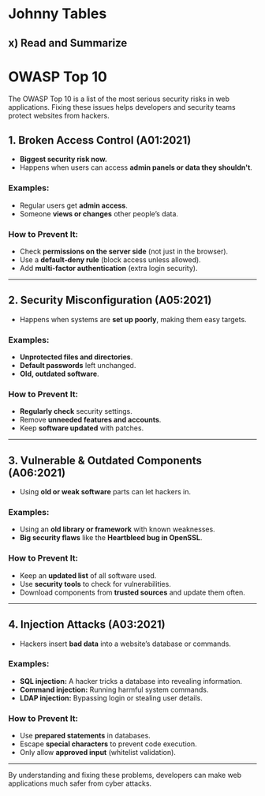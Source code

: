 # Johnny Tables
## x) Read and Summarize 
# OWASP Top 10 

The OWASP Top 10 is a list of the most serious security risks in web applications. Fixing these issues helps developers and security teams protect websites from hackers.

## 1. Broken Access Control (A01:2021)
- **Biggest security risk now.**
- Happens when users can access **admin panels or data they shouldn't**.

### Examples:
- Regular users get **admin access**.
- Someone **views or changes** other people’s data.

### How to Prevent It:
- Check **permissions on the server side** (not just in the browser).
- Use a **default-deny rule** (block access unless allowed).
- Add **multi-factor authentication** (extra login security).

---

## 2. Security Misconfiguration (A05:2021)
- Happens when systems are **set up poorly**, making them easy targets.

### Examples:
- **Unprotected files and directories**.
- **Default passwords** left unchanged.
- **Old, outdated software**.

### How to Prevent It:
- **Regularly check** security settings.
- Remove **unneeded features and accounts**.
- Keep **software updated** with patches.

---

## 3. Vulnerable & Outdated Components (A06:2021)
- Using **old or weak software** parts can let hackers in.

### Examples:
- Using an **old library or framework** with known weaknesses.
- **Big security flaws** like the **Heartbleed bug in OpenSSL**.

### How to Prevent It:
- Keep an **updated list** of all software used.
- Use **security tools** to check for vulnerabilities.
- Download components from **trusted sources** and update them often.

---

## 4. Injection Attacks (A03:2021)
- Hackers insert **bad data** into a website’s database or commands.

### Examples:
- **SQL injection:** A hacker tricks a database into revealing information.
- **Command injection:** Running harmful system commands.
- **LDAP injection:** Bypassing login or stealing user details.

### How to Prevent It:
- Use **prepared statements** in databases.
- Escape **special characters** to prevent code execution.
- Only allow **approved input** (whitelist validation).

---

By understanding and fixing these problems, developers can make web applications much safer from cyber attacks.
